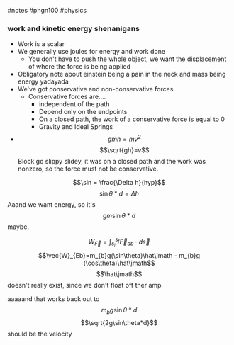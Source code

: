 #notes #phgn100 #physics

### work and kinetic energy shenanigans
- Work is a scalar
- We generally use joules for energy and work done
	- You don't have to push the whole object, we want the displacement of where the force is being applied
- Obligatory note about einstein being a pain in the neck and mass being energy yadayada
- We've got conservative and non-conservative forces
	- Conservative forces are....
		- independent of the path
		- Depend only on the endpoints
		- On a closed path, the work of a conservative force is equal to 0
		- Gravity and Ideal Springs
- $$gmh = mv^{2}$$$$\sqrt{gh}=v$$
Block go slippy slidey, it was on a closed path and the work was nonzero, so the force must not be conservative.

$$\sin = \frac{\Delta h}{hyp}$$
$$\sin\theta * d= \Delta h$$
Aaand we want energy, so it's $$gm\sin\theta * d$$
maybe.


$$W_{\vec{F}}= \int _{s_{i}}^{s_{f}}\vec{F}_{ab}\cdot d\vec{s}$$
$$\vec{W}_{Eb}=m_{b}g(\sin\theta)\hat\imath - m_{b}g (\cos\theta)\hat\jmath$$
$$\hat\jmath$$ doesn't really exist, since we don't float off ther amp

aaaaand that works back out to $$m_{b}g\sin\theta *d$$
$$\sqrt{2g\sin\theta*d}$$
should be the velocity

